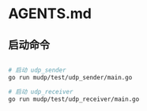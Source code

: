 # AGENTS.md

## 启动命令

```bash

# 启动 udp_sender
go run mudp/test/udp_sender/main.go

# 启动 udp_receiver
go run mudp/test/udp_receiver/main.go

```
